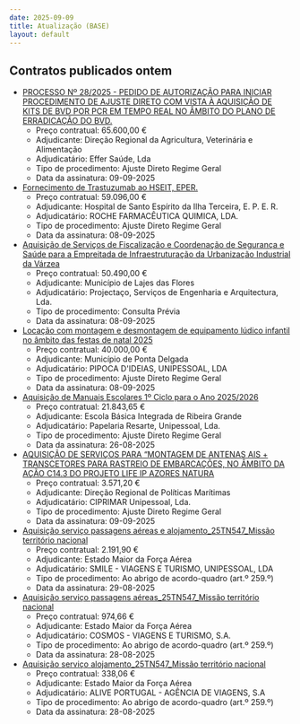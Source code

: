 ```yaml
---
date: 2025-09-09
title: Atualização (BASE)
layout: default
---
```

## Contratos publicados ontem

* [PROCESSO Nº 28/2025 - PEDIDO DE AUTORIZAÇÃO PARA INICIAR PROCEDIMENTO DE AJUSTE DIRETO COM VISTA À AQUISIÇÃO DE KITS DE BVD POR PCR EM TEMPO REAL NO ÂMBITO DO PLANO DE ERRADICAÇÃO DO BVD.](https://www.base.gov.pt/Base4/pt/detalhe/?type=contratos&id=11688007)
  * Preço contratual: 65.600,00 €
  * Adjudicante: Direção Regional da Agricultura, Veterinária e Alimentação
  * Adjudicatário: Effer Saúde, Lda
  * Tipo de procedimento: Ajuste Direto Regime Geral
  * Data da assinatura: 09-09-2025
* [Fornecimento de Trastuzumab ao HSEIT, EPER.](https://www.base.gov.pt/Base4/pt/detalhe/?type=contratos&id=11687726)
  * Preço contratual: 59.096,00 €
  * Adjudicante: Hospital de Santo Espírito da Ilha Terceira, E. P. E. R.
  * Adjudicatário: ROCHE FARMACÊUTICA QUIMICA, LDA.
  * Tipo de procedimento: Ajuste Direto Regime Geral
  * Data da assinatura: 08-09-2025
* [Aquisição de Serviços de Fiscalização e Coordenação de Segurança e Saúde para a Empreitada de Infraestruturação da Urbanização Industrial da Várzea](https://www.base.gov.pt/Base4/pt/detalhe/?type=contratos&id=11686752)
  * Preço contratual: 50.490,00 €
  * Adjudicante: Município de Lajes das Flores
  * Adjudicatário: Projectaço, Serviços de Engenharia e Arquitectura, Lda.
  * Tipo de procedimento: Consulta Prévia
  * Data da assinatura: 08-09-2025
* [Locação com montagem e desmontagem de equipamento lúdico infantil no âmbito das festas de natal 2025](https://www.base.gov.pt/Base4/pt/detalhe/?type=contratos&id=11687103)
  * Preço contratual: 40.000,00 €
  * Adjudicante: Município de Ponta Delgada
  * Adjudicatário: PIPOCA D\'IDEIAS, UNIPESSOAL, LDA
  * Tipo de procedimento: Ajuste Direto Regime Geral
  * Data da assinatura: 08-09-2025
* [Aquisição de Manuais Escolares 1º Ciclo para o Ano 2025/2026](https://www.base.gov.pt/Base4/pt/detalhe/?type=contratos&id=11689728)
  * Preço contratual: 21.843,65 €
  * Adjudicante: Escola Básica Integrada de Ribeira Grande
  * Adjudicatário: Papelaria Resarte, Unipessoal, Lda.
  * Tipo de procedimento: Ajuste Direto Regime Geral
  * Data da assinatura: 26-08-2025
* [AQUISIÇÃO DE SERVIÇOS PARA “MONTAGEM DE ANTENAS AIS + TRANSCETORES PARA RASTREIO DE EMBARCAÇÕES, NO ÂMBITO DA AÇÃO C14.3 DO PROJETO LIFE IP AZORES NATURA](https://www.base.gov.pt/Base4/pt/detalhe/?type=contratos&id=11687757)
  * Preço contratual: 3.571,20 €
  * Adjudicante: Direção Regional de Políticas Marítimas
  * Adjudicatário: CIPRIMAR Unipessoal, Lda.
  * Tipo de procedimento: Ajuste Direto Regime Geral
  * Data da assinatura: 09-09-2025
* [Aquisição serviço passagens aéreas e alojamento_25TN547_Missão território nacional](https://www.base.gov.pt/Base4/pt/detalhe/?type=contratos&id=11688581)
  * Preço contratual: 2.191,90 €
  * Adjudicante: Estado Maior da Força Aérea
  * Adjudicatário: SMILE - VIAGENS E TURISMO, UNIPESSOAL, LDA
  * Tipo de procedimento: Ao abrigo de acordo-quadro (art.º 259.º)
  * Data da assinatura: 29-08-2025
* [Aquisição serviço passagens aéreas_25TN547_Missão território nacional](https://www.base.gov.pt/Base4/pt/detalhe/?type=contratos&id=11688635)
  * Preço contratual: 974,66 €
  * Adjudicante: Estado Maior da Força Aérea
  * Adjudicatário: COSMOS - VIAGENS E TURISMO, S.A.
  * Tipo de procedimento: Ao abrigo de acordo-quadro (art.º 259.º)
  * Data da assinatura: 28-08-2025
* [Aquisição serviço alojamento_25TN547_Missão território nacional](https://www.base.gov.pt/Base4/pt/detalhe/?type=contratos&id=11688669)
  * Preço contratual: 338,06 €
  * Adjudicante: Estado Maior da Força Aérea
  * Adjudicatário: ALIVE PORTUGAL - AGÊNCIA DE VIAGENS, S.A
  * Tipo de procedimento: Ao abrigo de acordo-quadro (art.º 259.º)
  * Data da assinatura: 28-08-2025

